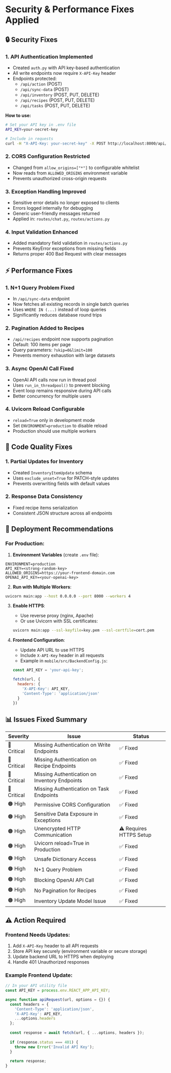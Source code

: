 # Security & Performance Fixes Applied

## 🔒 Security Fixes

### 1. **API Authentication Implemented**
- Created `auth.py` with API key-based authentication
- All write endpoints now require `X-API-Key` header
- Endpoints protected:
  - `/api/action` (POST)
  - `/api/sync-data` (POST)
  - `/api/inventory` (POST, PUT, DELETE)
  - `/api/recipes` (POST, PUT, DELETE)
  - `/api/tasks` (POST, PUT, DELETE)

**How to use:**
```bash
# Set your API key in .env file
API_KEY=your-secret-key

# Include in requests
curl -H "X-API-Key: your-secret-key" -X POST http://localhost:8000/api/inventory
```

### 2. **CORS Configuration Restricted**
- Changed from `allow_origins=["*"]` to configurable whitelist
- Now reads from `ALLOWED_ORIGINS` environment variable
- Prevents unauthorized cross-origin requests

### 3. **Exception Handling Improved**
- Sensitive error details no longer exposed to clients
- Errors logged internally for debugging
- Generic user-friendly messages returned
- Applied in: `routes/chat.py`, `routes/actions.py`

### 4. **Input Validation Enhanced**
- Added mandatory field validation in `routes/actions.py`
- Prevents KeyError exceptions from missing fields
- Returns proper 400 Bad Request with clear messages

## ⚡ Performance Fixes

### 1. **N+1 Query Problem Fixed**
- In `/api/sync-data` endpoint
- Now fetches all existing records in single batch queries
- Uses `WHERE IN (...)` instead of loop queries
- Significantly reduces database round trips

### 2. **Pagination Added to Recipes**
- `/api/recipes` endpoint now supports pagination
- Default: 100 items per page
- Query parameters: `?skip=0&limit=100`
- Prevents memory exhaustion with large datasets

### 3. **Async OpenAI Call Fixed**
- OpenAI API calls now run in thread pool
- Uses `run_in_threadpool()` to prevent blocking
- Event loop remains responsive during API calls
- Better concurrency for multiple users

### 4. **Uvicorn Reload Configurable**
- `reload=True` only in development mode
- Set `ENVIRONMENT=production` to disable reload
- Production should use multiple workers

## 🔧 Code Quality Fixes

### 1. **Partial Updates for Inventory**
- Created `InventoryItemUpdate` schema
- Uses `exclude_unset=True` for PATCH-style updates
- Prevents overwriting fields with default values

### 2. **Response Data Consistency**
- Fixed recipe items serialization
- Consistent JSON structure across all endpoints

## 🚀 Deployment Recommendations

### For Production:

1. **Environment Variables** (create `.env` file):
```env
ENVIRONMENT=production
API_KEY=<strong-random-key>
ALLOWED_ORIGINS=https://your-frontend-domain.com
OPENAI_API_KEY=<your-openai-key>
```

2. **Run with Multiple Workers**:
```bash
uvicorn main:app --host 0.0.0.0 --port 8000 --workers 4
```

3. **Enable HTTPS**:
   - Use reverse proxy (nginx, Apache)
   - Or use Uvicorn with SSL certificates:
   ```bash
   uvicorn main:app --ssl-keyfile=key.pem --ssl-certfile=cert.pem
   ```

4. **Frontend Configuration**:
   - Update API URL to use HTTPS
   - Include `X-API-Key` header in all requests
   - Example in `mobile/src/BackendConfig.js`:
   ```javascript
   const API_KEY = 'your-api-key';
   
   fetch(url, {
     headers: {
       'X-API-Key': API_KEY,
       'Content-Type': 'application/json'
     }
   })
   ```

## 📊 Issues Fixed Summary

| Severity | Issue | Status |
|----------|-------|--------|
| 🔴 Critical | Missing Authentication on Write Endpoints | ✅ Fixed |
| 🔴 Critical | Missing Authentication on Recipe Endpoints | ✅ Fixed |
| 🔴 Critical | Missing Authentication on Inventory Endpoints | ✅ Fixed |
| 🔴 Critical | Missing Authentication on Task Endpoints | ✅ Fixed |
| 🟠 High | Permissive CORS Configuration | ✅ Fixed |
| 🟠 High | Sensitive Data Exposure in Exceptions | ✅ Fixed |
| 🟠 High | Unencrypted HTTP Communication | ⚠️ Requires HTTPS Setup |
| 🟠 High | Uvicorn reload=True in Production | ✅ Fixed |
| 🟠 High | Unsafe Dictionary Access | ✅ Fixed |
| 🟠 High | N+1 Query Problem | ✅ Fixed |
| 🟠 High | Blocking OpenAI API Call | ✅ Fixed |
| 🟠 High | No Pagination for Recipes | ✅ Fixed |
| 🟠 High | Inventory Update Model Issue | ✅ Fixed |

## ⚠️ Action Required

### Frontend Needs Updates:
1. Add `X-API-Key` header to all API requests
2. Store API key securely (environment variable or secure storage)
3. Update backend URL to HTTPS when deploying
4. Handle 401 Unauthorized responses

### Example Frontend Update:
```javascript
// In your API utility file
const API_KEY = process.env.REACT_APP_API_KEY;

async function apiRequest(url, options = {}) {
  const headers = {
    'Content-Type': 'application/json',
    'X-API-Key': API_KEY,
    ...options.headers
  };
  
  const response = await fetch(url, { ...options, headers });
  
  if (response.status === 401) {
    throw new Error('Invalid API Key');
  }
  
  return response;
}
```


